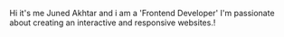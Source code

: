 Hi it's me Juned Akhtar and i am a 'Frontend Developer'
I'm passionate about creating an interactive and responsive websites.!

